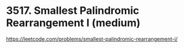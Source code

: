 # 3517. Smallest Palindromic Rearrangement I (medium)

https://leetcode.com/problems/smallest-palindromic-rearrangement-i/
